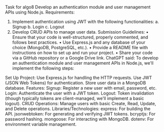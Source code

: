 
Task for algo8 Develop an authentication module and user management APIs using Node.js.
Requirements:
1. Implement authentication using JWT with the following functionalities: 
a. Signup
b. Login
c. Logout
2. Develop CRUD APIs to manage user data.
Submission Guidelines:
• Ensure that your code is well-structured, properly commented, and follows best 
practices.
• Use Express.js and any database of your choice (MongoDB, PostgreSQL, etc.).
• Provide a README file with instructions on how to set up and run your project.
• Share your code via a GitHub repository or a Google Drive link.
ChatGPT said:
To develop an authentication module and user management APIs in Node.js, we'll implement the following steps:

Set Up Project:
Use Express.js for handling the HTTP requests.
Use JWT (JSON Web Tokens) for authentication.
Store user data in a MongoDB database.
Features:
Signup: Register a new user with email, password, etc.
Login: Authenticate the user with a JWT token.
Logout: Token invalidation (though typically tokens are client-managed, we'll implement a basic logout).
CRUD Operations: Manage users with basic Create, Read, Update, and Delete operations.
Libraries/Technologies:
express: For building the API.
jsonwebtoken: For generating and verifying JWT tokens.
bcryptjs: For password hashing.
mongoose: For interacting with MongoDB.
dotenv: For environment variable management.
